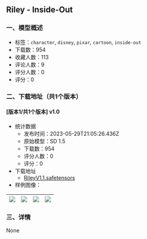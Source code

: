 ## Riley - Inside-Out
### 一、模型概述

- 标签：`character`, `disney`, `pixar`, `cartoon`, `inside-out`
- 下载数：954
- 收藏人数：113
- 评论人数：9
- 评分人数：0
- 评分：0

### 二、下载地址（共1个版本）

#### [版本1/共1个版本] v1.0

- 统计数据
  - 发布时间：2023-05-29T21:05:26.436Z
  - 原始模型：SD 1.5
  - 下载数：954
  - 评分人数：0
  - 评分：0
- 下载地址
  - [RileyV1.1.safetensors](https://civitai.com/api/download/models/85028)
- 样例图像：

| <img src="https://image.civitai.com/xG1nkqKTMzGDvpLrqFT7WA/29664e95-a1c1-4dd4-86a3-78abec1b4b18/width=450/961443.jpeg" /> | <img src="https://image.civitai.com/xG1nkqKTMzGDvpLrqFT7WA/82f3c65c-c428-46a5-bbc6-8fdabe207361/width=450/961448.jpeg" /> | <img src="https://image.civitai.com/xG1nkqKTMzGDvpLrqFT7WA/37692714-d901-498e-bdfa-76dc8c1142e7/width=450/961450.jpeg" /> | <img src="https://image.civitai.com/xG1nkqKTMzGDvpLrqFT7WA/ecc329cb-10f3-421f-87fb-e9f4c085632a/width=450/961494.jpeg" /> |
| ---- | ---- | ---- | ---- |


### 三、详情
None